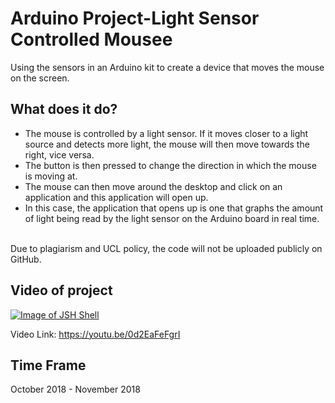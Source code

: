 # Arduino Project-Light Sensor Controlled Mousee
Using the sensors in an Arduino kit to create a device that moves the mouse on the screen. 

## What does it do? 
- The mouse is controlled by a light sensor. If it moves closer to a light source and detects more light, the mouse will then move towards the right, vice versa. 
- The button is then pressed to change the direction in which the mouse is moving at.
- The mouse can then move around the desktop and click on an application and this application will open up. 
- In this case, the application that opens up is one that graphs the amount of light being read by the light sensor on the Arduino board in real time. 

<br>
Due to plagiarism and UCL policy, the code will not be uploaded publicly on GitHub. 
<br>

## Video of project
[![Image of JSH Shell](https://github.com/karunya30/ArduinoProject-LightSensorControlledMousee/blob/master/ArduinoProject.JPG)](https://youtu.be/0d2EaFeFgrI)

Video Link: https://youtu.be/0d2EaFeFgrI


## Time Frame

October 2018 - November 2018
